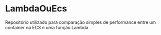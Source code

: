 # LambdaOuEcs
Repositório utilizado para comparação simples de performance entre um container na ECS e uma função Lambda
